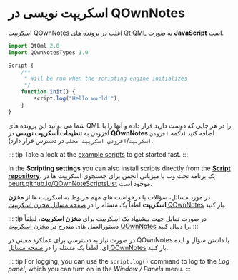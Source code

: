 # اسکریپت نویسی در QOwnNotes

اسکریپت QOwnNotes اغلب در [پرونده های Qt QML](https://doc.qt.io/qt-5/qtqml-index.html) به صورت **JavaScript** است.

```js
import QtQml 2.0
import QOwnNotesTypes 1.0

Script {
    /**
     * Will be run when the scripting engine initializes
     */
    function init() {
        script.log("Hello world!");
    }
}
```

شما می توانید این پرونده های QML را در هر جایی که دوست دارید قرار داده و آنها را با افزودن به **تنظیمات اسکریپت نویسی** در **QOwnNotes** اضافه کنید (دکمه `افزودن اسکریپت`/`افزودن اسکریپت محلی` در دسترس قرار دارد).

::: tip
Take a look at the [example scripts](https://github.com/pbek/QOwnNotes/blob/main/docs/scripting/examples) to get started fast.
:::

In the **Scripting settings** you can also install scripts directly from the [**Script repository**](https://github.com/qownnotes/scripts). یک برنامه تحت وب با میزبانی انجمن برای جستجوی اسکریپت ها در [beurt.github.io/QOwnNoteScriptsList](https://beurt.github.io/QOwnNoteScriptsList/) موجود است.

در مورد مسائل، سؤالات یا درخواست های مهم مربوط به اسکریپت ها از **مخزن اسکریپت** لطفاً یک مسئله را در [صفحه مسائل مخزن اسکریپت QOwnNotes](https://github.com/qownnotes/scripts/issues) باز کنید.

::: tip
در صورت تمایل جهت پیشنهاد یک اسکریپت برای **مخزن اسکریپت**، لطفاً دستورالعمل های مندرج در [مخزن اسکریپت QOwnNotes](https://github.com/qownnotes/scripts) را دنبال کنید.
:::

در صورت نیاز به دسترسی برای عملکرد معینی در QOwnNotes یا داشتن سؤال و ایده ای، لطفاً یک مسئله را در [صفحه مسائل QOwnNotes](https://github.com/pbek/QOwnNotes/issues) باز کنید.

::: tip
For logging, you can use the `script.log()` command to log to the *Log panel*, which you can turn on in the *Window / Panels* menu.
:::
